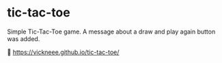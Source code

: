 # tic-tac-toe
Simple Tic-Tac-Toe game. A message about a draw and play again button was added.

🔗 https://vickneee.github.io/tic-tac-toe/

